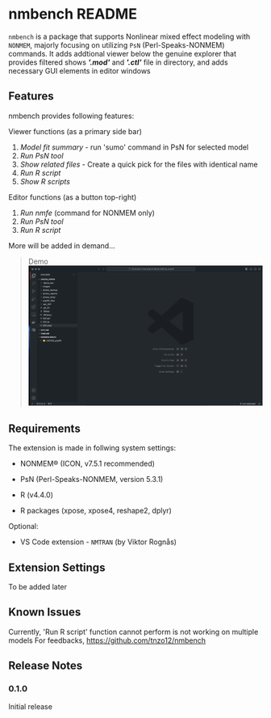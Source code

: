 # nmbench README
`nmbench` is a package that supports Nonlinear mixed effect modeling with `NONMEM`, majorly focusing on utilizing `PsN` (Perl-Speaks-NONMEM) commands. It adds addtional viewer below the genuine explorer that provides filtered shows ***'.mod'*** and ***'.ctl'*** file in directory, and adds necessary GUI elements in editor windows

## Features
nmbench provides following features:

Viewer functions (as a primary side bar)
1. *Model fit summary* - run 'sumo' command in PsN for selected model
2. *Run PsN tool*
3. *Show related files* - Create a quick pick for the files with identical name
4. *Run R script*
5. *Show R scripts*

Editor functions (as a button top-right)
1. *Run nmfe* (command for NONMEM only)
2. *Run PsN tool*
3. *Run R script*

More will be added in demand...

> Demo
> ![Demo](resources/demo.gif)

## Requirements
The extension is made in follwing system settings:

* NONMEM® (ICON, v7.5.1 recommended)
* PsN (Perl-Speaks-NONMEM, version 5.3.1)

* R (v4.4.0)
* R packages (xpose, xpose4, reshape2, dplyr)

Optional:
* VS Code extension - `NMTRAN` (by Viktor Rognås)


## Extension Settings
To be added later

## Known Issues
Currently, 'Run R script' function cannot perform is not working on multiple models
For feedbacks, https://github.com/tnzo12/nmbench

## Release Notes
### 0.1.0
Initial release
